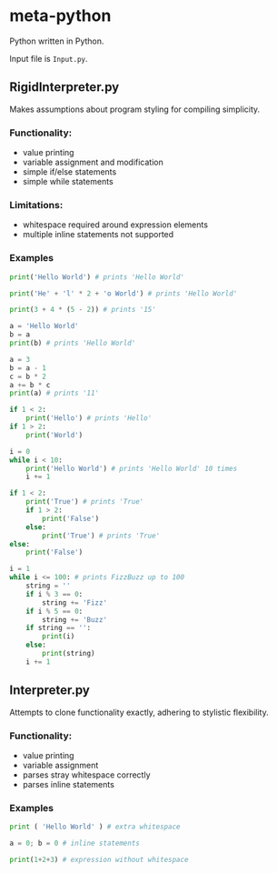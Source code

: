 # meta-python

Python written in Python.

Input file is `Input.py`.

## RigidInterpreter.py

Makes assumptions about program styling for compiling simplicity.

### Functionality:
- value printing
- variable assignment and modification
- simple if/else statements
- simple while statements

### Limitations:
- whitespace required around expression elements
- multiple inline statements not supported

### Examples

```py
print('Hello World') # prints 'Hello World'
```
```py
print('He' + 'l' * 2 + 'o World') # prints 'Hello World'
```
```py
print(3 + 4 * (5 - 2)) # prints '15'
```
```py
a = 'Hello World'
b = a
print(b) # prints 'Hello World'
```
```py
a = 3
b = a - 1
c = b * 2
a += b * c
print(a) # prints '11'
```
```py
if 1 < 2:
    print('Hello') # prints 'Hello'
if 1 > 2:
    print('World')
```
```py
i = 0
while i < 10:
    print('Hello World') # prints 'Hello World' 10 times
    i += 1
```
```py
if 1 < 2:
    print('True') # prints 'True'
    if 1 > 2:
        print('False')
    else:
        print('True') # prints 'True'
else:
    print('False')
```
```py
i = 1
while i <= 100: # prints FizzBuzz up to 100
    string = ''
    if i % 3 == 0:
        string += 'Fizz'
    if i % 5 == 0:
        string += 'Buzz'
    if string == '':
        print(i)
    else:
        print(string)
    i += 1
```

## Interpreter.py

Attempts to clone functionality exactly, adhering to stylistic flexibility.

### Functionality:
- value printing
- variable assignment
- parses stray whitespace correctly
- parses inline statements

### Examples
```py
print ( 'Hello World' ) # extra whitespace
```
```py
a = 0; b = 0 # inline statements
```
```py
print(1+2+3) # expression without whitespace
```
